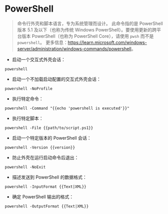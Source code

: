 # PowerShell

> 命令行外壳和脚本语言，专为系统管理而设计。
> 此命令指的是 PowerShell 版本 5.1 及以下（也称为传统 Windows PowerShell）。要使用更新的跨平台版本 PowerShell（也称为 PowerShell Core），请使用 `pwsh` 而不是 `powershell`。
> 更多信息：<https://learn.microsoft.com/windows-server/administration/windows-commands/powershell>。

- 启动一个交互式外壳会话：

`powershell`

- 启动一个不加载启动配置的交互式外壳会话：

`powershell -NoProfile`

- 执行特定命令：

`powershell -Command "{{echo 'powershell is executed'}}"`

- 执行特定脚本：

`powershell -File {{path/to/script.ps1}}`

- 启动一个特定版本的 PowerShell 会话：

`powershell -Version {{version}}`

- 防止外壳在运行启动命令后退出：

`powershell -NoExit`

- 描述发送到 PowerShell 的数据格式：

`powershell -InputFormat {{Text|XML}}`

- 确定 PowerShell 输出的格式：

`powershell -OutputFormat {{Text|XML}}`